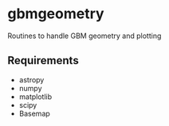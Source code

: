 # gbmgeometry
Routines to handle GBM geometry and plotting 

## Requirements
* astropy
* numpy
* matplotlib
* scipy
* Basemap
